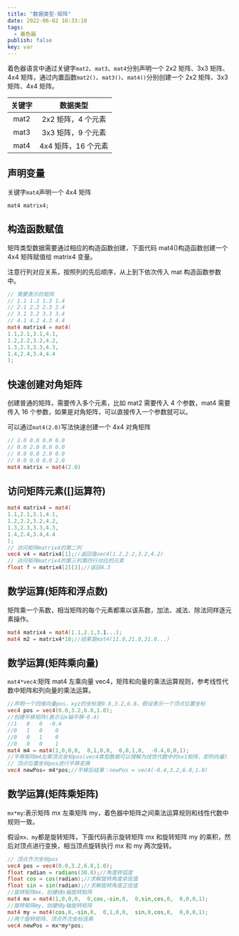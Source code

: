 ```yaml
---
title: "数据类型-矩阵"
date: 2022-06-02 16:33:18
tags:
  - 着色器
publish: false
key: var
---
```


着色器语言中通过关键字`mat2`、`mat3`、`mat4`分别声明一个 2x2 矩阵、3x3 矩阵、4x4 矩阵，通过内置函数`mat2()`、`mat3()`、`mat4()`分别创建一个 2x2 矩阵、3x3 矩阵、4x4 矩阵。

| 关键字 |      数据类型       |
| :----: | :-----------------: |
|  mat2  | 2x2 矩阵，4 个元素  |
|  mat3  | 3x3 矩阵，9 个元素  |
|  mat4  | 4x4 矩阵，16 个元素 |

## 声明变量

关键字`mat4`声明一个 4x4 矩阵

`mat4 matrix4;`

## 构造函数赋值

矩阵类型数据需要通过相应的构造函数创建，下面代码 mat4()构造函数创建一个 4x4 矩阵赋值给 matrix4 变量。

注意行列对应关系，按照列的先后顺序，从上到下依次传入 mat 构造函数参数中。

```glsl
// 需要表示的矩阵
// 1.1 1.2 1.3 1.4
// 2.1 2.2 2.3 2.4
// 3.1 3.2 3.3 3.4
// 4.1 4.2 4.3 4.4
mat4 matrix4 = mat4(
1.1,2.1,3.1,4.1,
1.2,2.2,3.2,4.2,
1.3,2.3,3.3,4.3,
1.4,2.4,3.4,4.4
);
```

## 快速创建对角矩阵

创建普通的矩阵，需要传入多个元素，比如 mat2 需要传入 4 个参数，mat4 需要传入 16 个参数，如果是对角矩阵，可以直接传入一个参数就可以。

可以通过`mat4(2.0)`写法快速创建一个 4x4 对角矩阵

```glsl
// 2.0 0.0 0.0 0.0
// 0.0 2.0 0.0 0.0
// 0.0 0.0 2.0 0.0
// 0.0 0.0 0.0 2.0
mat4 matrix = mat4(2.0)
```

## 访问矩阵元素([]运算符)

```glsl
mat4 matrix4 = mat4(
1.1,2.1,3.1,4.1,
1.2,2.2,3.2,4.2,
1.3,2.3,3.3,4.3,
1.4,2.4,3.4,4.4
);
// 访问矩阵matrix4的第二列
vec4 v4 = matrix4[1];//返回值vec4(1.2,2.2,3.2,4.2)
// 访问矩阵matrix4的第三列第四行对应的元素
float f = matrix4[2][3];//返回4.3
```

## 数学运算(矩阵和浮点数)

矩阵乘一个系数，相当矩阵的每个元素都乘以该系数，加法、减法、除法同样逐元素操作。

```glsl
mat4 matrix4 = mat4(1.1,2.1,3.1...);
mat4 m2 = matrix4*10;//结果是mat4(11.0,21.0,31.0...)
```

## 数学运算(矩阵乘向量)

`mat4*vec4`:矩阵 mat4 左乘向量 vec4，矩阵和向量的乘法运算规则，参考线性代数中矩阵和列向量的乘法运算。

```glsl
//声明一个四维向量pos，xyz的坐标是0.8,3.2,6.8，假设表示一个顶点位置坐标
vec4 pos = vec4(0.0,3.2,6.8,1.0);
//创建平移矩阵(表示沿x轴平移-0.4)
//1   0   0  -0.4
//0   1   0    0
//0   0   1    0
//0   0   0    1
mat4 m4 = mat4(1,0,0,0,  0,1,0,0,  0,0,1,0,  -0.4,0,0,1);
//平移矩阵m4左乘顶点坐标pos(vec4类型数据可以理解为线性代数中的nx1矩阵，即列向量)
// 顶点位置坐标pos进行平移变换
vec4 newPos= m4*pos;//平移后结果：newPos = vec4(-0.4,3.2,6.8,1.0)
```

## 数学运算(矩阵乘矩阵)

`mx*my`:表示矩阵 mx 左乘矩阵 my，着色器中矩阵之间乘法运算规则和线性代数中规则一致。

假设`mx、my`都是旋转矩阵，下面代码表示旋转矩阵 mx 和旋转矩阵 my 的乘积，然后对顶点进行变换，相当顶点旋转执行 mx 和 my 两次旋转。

```glsl
// 顶点齐次坐标pos
vec4 pos = vec4(0.0,3.2,6.8,1.0);
float radian = radians(30.0);//角度转弧度
float cos = cos(radian);//求解旋转角度余弦值
float sin = sin(radian);//求解旋转角度正弦值
//旋转矩阵mx，创建绕x轴旋转矩阵
mat4 mx = mat4(1,0,0,0,  0,cos,-sin,0,  0,sin,cos,0,  0,0,0,1);
//旋转矩阵my，创建绕y轴旋转矩阵
mat4 my = mat4(cos,0,-sin,0,  0,1,0,0,  sin,0,cos,0,  0,0,0,1);
//两个旋转矩阵、顶点齐次坐标连乘
vec4 newPos = mx*my*pos;
```
